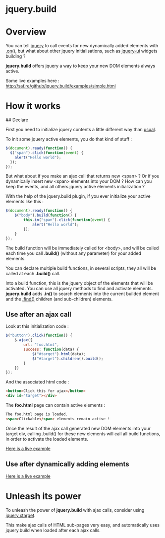 jquery.build
============

# Overview

You can tell [jquery](http://jquery.com) to call events for new dynamically added elements with [.on()](http://api.jquery.com/on),
but what about other jquery initialisations, such as [jquery-ui](http://jqueryui.com) widgets building ?

**jquery.build** offers jquery a way to keep your new DOM elements always active.

Some live examples here :
http://saf.re/github/jquery.build/examples/simple.html

# How it works

## Declare

First you need to initialize jquery contents a little different way than [usual](http://learn.jquery.com/about-jquery/how-jquery-works).

To init some jquery active elements, you do that kind of stuff :

```javascript
$(document).ready(function() {
  $("span").click(function(event) {
    alert("Hello world");
  });
});
```

But what about if you make an ajax call that returns new &lt;span&gt; ? Or if you dynamically insert new &lt;span&gt; elements into your DOM ?
How can you keep the events, and all others jquery active elements initialization ?

With the help of the jquery.build plugin, if you ever initialize your active elements like this :

```javascript
$(document).ready(function() {
	$("body").build(function() {
		this.in("span").click(function(event) {
			alert("Hello world");
		});
	}
});
```

The build function will be immediately called for &lt;body&gt;, and will be called each time you call **.build()** (without any parameter) for your added elements.

You can declare multiple build functions, in several scripts, they all will be called at each **.build()** call.

Into a build function, this is the jquery object of the elements that will be activated. You can use all jquery methods to find and activate elements.
**jquery.build** adds **.in()** to search elements into the current builded element and the [.find()](http://jquery.com/find) children (and sub-children) elements.

## Use after an ajax call

Look at this initialization code :

```javascript
$("button").click(function() {
	$.ajax({
		url: "foo.html",
		success: function(data) {
			$("#target").html(data);
			$("#target").children().build();
		}
	})
});
```

And the associated html code :

```html
<button>Click this for ajax</button>
<div id="target"></div>
```

The **foo.html** page can contain active elements :

```html
The foo.html page is loaded.
<span>Clickable</span> elements remain active !
```

Once the result of the ajax call generated new DOM elements into your target div, calling .build() for these new elements will call all build functions, in order to activate the loaded elements.

[Here is a live example](http://saf.re/github/jquery.build/examples/ajax.html)

## Use after dynamically adding elements

[Here is a live example](http://saf.re/github/jquery.build/examples/simple.html)

# Unleash its power

To unleash the power of **jquery.build** with ajax calls, consider using [jquery.xtarget](https://github.com/bapplistudio/jquery.xtarget).

This make ajax calls of HTML sub-pages very easy, and automatically uses jquery.build when loaded after each ajax calls.
